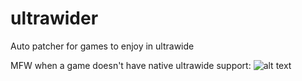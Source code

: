 # ultrawider
 Auto patcher for games to enjoy in ultrawide

MFW when a game doesn't have native ultrawide support:
![alt text](https://github.com/gdiazbanuelos/ultrawider/blob/main/marthi.ico?raw=true)